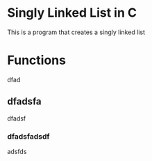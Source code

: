 # Singly Linked List in C

This is a program that creates a singly linked list

# Functions
dfad
## dfadsfa
dfadsf
### dfadsfadsdf
adsfds
